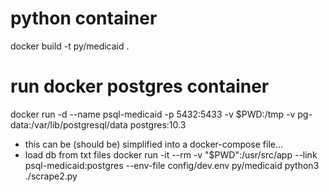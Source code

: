 # python container
docker build -t py/medicaid .

# run docker postgres container
docker run -d --name psql-medicaid -p 5432:5433 -v $PWD:/tmp -v pg-data:/var/lib/postgresql/data postgres:10.3

* this can be (should be) simplified into a docker-compose file...
* load db from txt files
docker run -it --rm -v "$PWD":/usr/src/app --link psql-medicaid:postgres --env-file config/dev.env py/medicaid python3 ./scrape2.py
